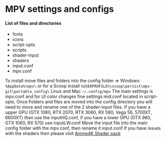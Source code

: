 # MPV settings and configs 

#### List of files and directories 
- fonts
- icons
- script-opts
- scripts
- shader-input
- shaders
- input.conf
- mpv.conf

To install move files and folders into the config folder => Windows: `%AppData%\mpv\` or for a Scoop install `%USERPROFILE%\scoop\persist\mpv-git\portable_config\` Linux and Mac `~/.config/mpv`
The main settings is mpv.conf and for UI color changes fine settings mid.conf located in script-opts. Once Folders and files are moved into the config directory you will need to move and rename one of the 2 shader-input files. If you have a upper GPU (GTX 1080, RTX 2070, RTX 3060, RX 590, Vega 56, 5700XT, 6600XT) then use the inputHQ.conf, if you have a lower GPU (GTX 980, GTX 1060, RX 570) use inputLW.conf
Move the input file into the main config folder with the mpv.conf, then rename it input.conf
If you have issues with the shaders then please visit [Anime4K Shader pack](https://github.com/bloc97/Anime4K)
